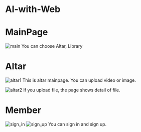 # AI-with-Web

# MainPage
![main](https://user-images.githubusercontent.com/97486738/195049669-836790d8-076b-47dc-8c0d-4c37f138fc62.png)
You can choose Altar, Library

# Altar
![altar1](https://user-images.githubusercontent.com/97486738/195049865-8ee6a91b-14a2-4a5a-97ca-388b915d703c.png)
This is altar mainpage. You can upload video or image.

![altar2](https://user-images.githubusercontent.com/97486738/195050080-a26b6dc9-a947-4e92-a75f-02af08ecaac9.png)
If you upload file, the page shows detail of file.

# Member
![sign_in](https://user-images.githubusercontent.com/97486738/195050342-1c509f91-4b0d-40e7-8806-e254fdcbc1c7.png)
![sign_up](https://user-images.githubusercontent.com/97486738/195050357-b1574467-56b7-4a9d-8b8a-fa24eabd4a6a.png)
You can sign in and sign up.
